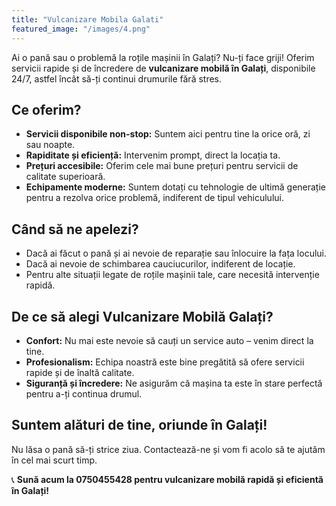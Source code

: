 ```yaml
---
title: "Vulcanizare Mobila Galati"
featured_image: "/images/4.png"
---
```


Ai o pană sau o problemă la roțile mașinii în Galați? Nu-ți face griji! Oferim servicii rapide și de încredere de **vulcanizare mobilă în Galați**, disponibile 24/7, astfel încât să-ți continui drumurile fără stres.

<!--more-->

## Ce oferim?
- **Servicii disponibile non-stop:** Suntem aici pentru tine la orice oră, zi sau noapte.  
- **Rapiditate și eficiență:** Intervenim prompt, direct la locația ta.  
- **Prețuri accesibile:** Oferim cele mai bune prețuri pentru servicii de calitate superioară.  
- **Echipamente moderne:** Suntem dotați cu tehnologie de ultimă generație pentru a rezolva orice problemă, indiferent de tipul vehiculului.  

## Când să ne apelezi?
- Dacă ai făcut o pană și ai nevoie de reparație sau înlocuire la fața locului.  
- Dacă ai nevoie de schimbarea cauciucurilor, indiferent de locație.  
- Pentru alte situații legate de roțile mașinii tale, care necesită intervenție rapidă.  

## De ce să alegi Vulcanizare Mobilă Galați?
- **Confort:** Nu mai este nevoie să cauți un service auto – venim direct la tine.  
- **Profesionalism:** Echipa noastră este bine pregătită să ofere servicii rapide și de înaltă calitate.  
- **Siguranță și încredere:** Ne asigurăm că mașina ta este în stare perfectă pentru a-ți continua drumul.  

## Suntem alături de tine, oriunde în Galați!
Nu lăsa o pană să-ți strice ziua. Contactează-ne și vom fi acolo să te ajutăm în cel mai scurt timp.

📞 **Sună acum la 0750455428 pentru vulcanizare mobilă rapidă și eficientă în Galați!**
